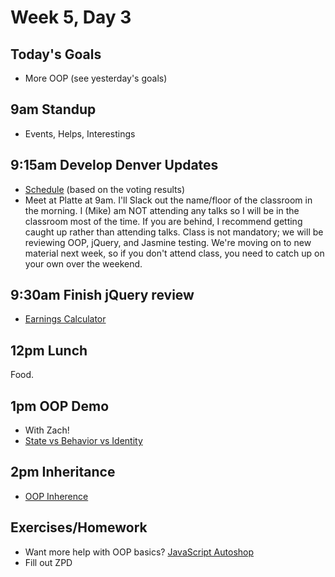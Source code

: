 # Week 5, Day 3

## Today's Goals

- More OOP (see yesterday's goals)

## 9am Standup

- Events, Helps, Interestings

## 9:15am Develop Denver Updates

- [Schedule](https://docs.google.com/a/galvanize.com/spreadsheets/d/1pCgT8TxKH-265IPpWVXhAA1blT4yL3-QQ0dbpq9f3us/edit?usp=sharing) (based on the voting results)
- Meet at Platte at 9am. I'll Slack out the name/floor of the classroom in the morning. I (Mike) am NOT attending any talks so I will be in the classroom most of the time. If you are behind, I recommend getting caught up rather than attending talks. Class is not mandatory; we will be reviewing OOP, jQuery, and Jasmine testing. We're moving on to new material next week, so if you don't attend class, you need to catch up on your own over the weekend.

## 9:30am Finish jQuery review

- [Earnings Calculator](https://github.com/gSchool/g11-course-curriculum/tree/master/week05/05_exercises/js-earnings-calculator)

## 12pm Lunch

Food.

## 1pm OOP Demo

- With Zach!
- [State vs Behavior vs Identity](https://github.com/gSchool/g11-course-curriculum/blob/master/week05/05_lectures/state-behavior-identity.md)

## 2pm Inheritance

- [OOP Inherence](https://github.com/gSchool/g11-course-curriculum/tree/master/week05/05_lectures/js-oop-intro#inheritance)

## Exercises/Homework

- Want more help with OOP basics? [JavaScript Autoshop](https://github.com/gSchool/g11-course-curriculum/tree/master/week05/05_exercises/js-auto-shop)
- Fill out ZPD
